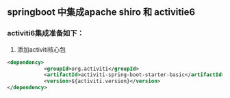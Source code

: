 ## springboot 中集成apache shiro 和 activitie6
### activiti6集成准备如下： 
1. 添加activiti核心包
```xml
<dependency> 
			<groupId>org.activiti</groupId>
			<artifactId>activiti-spring-boot-starter-basic</artifactId>
			<version>${activiti.version}</version>
</dependency>
```
